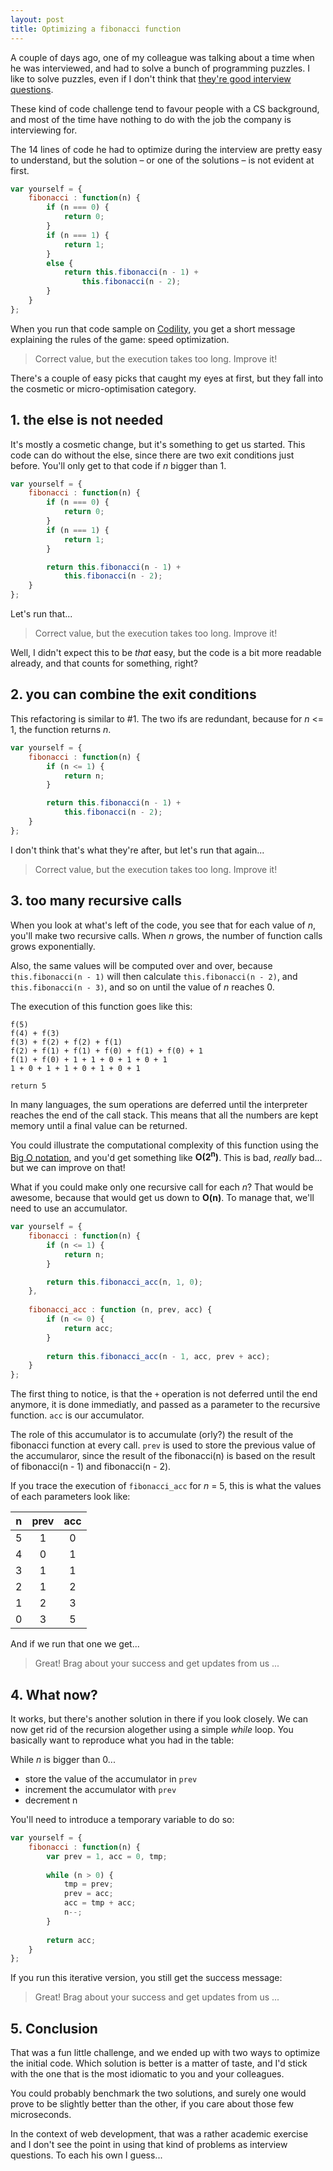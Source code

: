 ```yaml
---
layout: post
title: Optimizing a fibonacci function
---
```


A couple of days ago, one of my colleague was talking about a time when he was interviewed, and had to solve a bunch of programming puzzles. I like to solve puzzles, even if I don't think that [they're good interview questions](https://zachholman.com/posts/startup-interviewing-is-fucked/).

These kind of code challenge tend to favour people with a CS background, and most of the time have nothing to do with the job the company is interviewing for.

The 14 lines of code he had to optimize during the interview are pretty easy to understand, but the solution – or one of the solutions – is not evident at first.

```js
var yourself = {
    fibonacci : function(n) {
        if (n === 0) {
            return 0;
        }
        if (n === 1) {
            return 1;
        }
        else {
            return this.fibonacci(n - 1) +
                this.fibonacci(n - 2);
        }
    }
};
```

When you run that code sample on [Codility](https://codility.com/programmers/), you get a short message explaining the rules of the game: speed optimization.

> Correct value, but the execution takes too long. Improve it!

There's a couple of easy picks that caught my eyes at first, but they fall into the cosmetic or micro-optimisation category.


## 1. the else is not needed

It's mostly a cosmetic change, but it's something to get us started. This code can do without the else, since there are two exit conditions just before. You'll only get to that code if *n* bigger than 1.

```js
var yourself = {
    fibonacci : function(n) {
        if (n === 0) {
            return 0;
        }
        if (n === 1) {
            return 1;
        }

        return this.fibonacci(n - 1) +
            this.fibonacci(n - 2);
    }
};
```

Let's run that...

> Correct value, but the execution takes too long. Improve it!

Well, I didn't expect this to be *that* easy, but the code is a bit more readable already, and that counts for something, right?


## 2. you can combine the exit conditions

This refactoring is similar to #1. The two ifs are redundant, because for *n* <= 1, the function returns *n*.

```js
var yourself = {
    fibonacci : function(n) {
        if (n <= 1) {
            return n;
        }

        return this.fibonacci(n - 1) +
            this.fibonacci(n - 2);
    }
};
```

I don't think that's what they're after, but let's run that again...

> Correct value, but the execution takes too long. Improve it!


## 3. too many recursive calls

When you look at what's left of the code, you see that for each value of *n*, you'll make two recursive calls. When *n* grows, the number of function calls grows exponentially.

Also, the same values will be computed over and over, because `this.fibonacci(n - 1)` will then calculate `this.fibonacci(n - 2)`, and `this.fibonacci(n - 3)`, and so on until the value of *n* reaches 0.

The execution of this function goes like this:

```
f(5)
f(4) + f(3)
f(3) + f(2) + f(2) + f(1)
f(2) + f(1) + f(1) + f(0) + f(1) + f(0) + 1
f(1) + f(0) + 1 + 1 + 0 + 1 + 0 + 1
1 + 0 + 1 + 1 + 0 + 1 + 0 + 1

return 5
```

In many languages, the sum operations are deferred until the interpreter reaches the end of the call stack. This means that all the numbers are kept memory until a final value can be returned.

You could illustrate the computational complexity of this function using the [Big O notation](https://rob-bell.net/2009/06/a-beginners-guide-to-big-o-notation/), and you'd get something like **O(2<sup>n</sup>)**. This is bad, *really* bad... but we can improve on that!

What if you could make only one recursive call for each *n*? That would be awesome, because that would get us down to **O(n)**. To manage that, we'll need to use an accumulator.

```js
var yourself = {
    fibonacci : function(n) {
        if (n <= 1) {
            return n;
        }

        return this.fibonacci_acc(n, 1, 0);
    },
    
    fibonacci_acc : function (n, prev, acc) {
        if (n <= 0) {
            return acc;
        }
         
        return this.fibonacci_acc(n - 1, acc, prev + acc);
    }
};
```

The first thing to notice, is that the `+` operation is not deferred until the end anymore, it is done immediatly, and passed as a parameter to the recursive function. `acc` is our accumulator.

The role of this accumulator is to accumulate (orly?) the result of the fibonacci function at every call. `prev` is used to store the previous value of the accumularor, since the result of the fibonacci(n) is based on the result of fibonacci(n - 1) and fibonacci(n - 2).

If you trace the execution of `fibonacci_acc` for *n* = 5, this is what the values of each parameters look like:

| n | prev | acc |
|:---:|:---:|:---:|
| 5 | 1 | 0 |
| 4 | 0 | 1 |
| 3 | 1 | 1 |
| 2 | 1 | 2 |
| 1 | 2 | 3 |
| 0 | 3 | 5 |

And if we run that one we get...

> Great! Brag about your success and get updates from us ...


## 4. What now?

It works, but there's another solution in there if you look closely. We can now get rid of the recursion alogether using a simple *while* loop. You basically want to reproduce what you had in the table:

While *n* is bigger than 0...

- store the value of the accumulator in `prev`
- increment the accumulator with `prev`
- decrement n

You'll need to introduce a temporary variable to do so:

```js
var yourself = {
    fibonacci : function(n) {
        var prev = 1, acc = 0, tmp;
        
        while (n > 0) {
            tmp = prev;
            prev = acc;
            acc = tmp + acc;
            n--;
        }
        
        return acc;
    }
};
```

If you run this iterative version, you still get the success message:

> Great! Brag about your success and get updates from us ...


## 5. Conclusion

That was a fun little challenge, and we ended up with two ways to optimize the initial code. Which solution is better is a matter of taste, and I'd stick with the one that is the most idiomatic to you and your colleagues.

You could probably benchmark the two solutions, and surely one would prove to be slightly better than the other, if you care about those few microseconds.

In the context of web development, that was a rather academic exercise and I don't see the point in using that kind of problems as interview questions. To each his own I guess...
